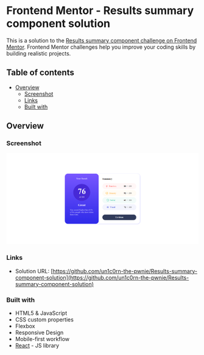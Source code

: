 # Frontend Mentor - Results summary component solution

This is a solution to the [Results summary component challenge on Frontend Mentor](https://www.frontendmentor.io/challenges/results-summary-component-CE_K6s0maV). Frontend Mentor challenges help you improve your coding skills by building realistic projects. 

## Table of contents

- [Overview](#overview)
  - [Screenshot](#screenshot)
  - [Links](#links)
  - [Built with](#built-with)

## Overview

### Screenshot

![](./screenshot.jpg)

### Links

- Solution URL: [https://github.com/un1c0rn-the-pwnie/Results-summary-component-solution](https://github.com/un1c0rn-the-pwnie/Results-summary-component-solution)

### Built with

- HTML5 & JavaScript
- CSS custom properties
- Flexbox
- Responsive Design
- Mobile-first workflow
- [React](https://reactjs.org/) - JS library
